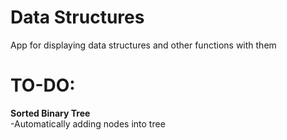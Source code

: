 # Data Structures
App for displaying data structures and other functions with them

# TO-DO:
<b>Sorted Binary Tree</b><br>
  -Automatically adding nodes into tree
